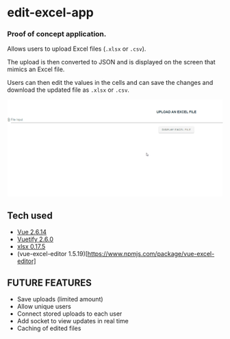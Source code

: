 # edit-excel-app
### __Proof of concept application.__ 

Allows users to upload Excel files (`.xlsx` or `.csv`).

The upload is then converted to JSON and is displayed on the screen that mimics an Excel file.

Users can then edit the values in the cells and can save the changes and download the updated file as `.xlsx` or `.csv`. 

![Initial Excel Edit Demo](/src/assets/edit-excel-intro.gif)


## Tech used
- [Vue 2.6.14 ](https://v2.vuejs.org/)
- [Vuetify 2.6.0](https://v2.vuetifyjs.com/en/)
- [xlsx 0.17.5](https://www.npmjs.com/package/xlsx)
- (vue-excel-editor 1.5.19)[https://www.npmjs.com/package/vue-excel-editor]

## FUTURE FEATURES
- Save uploads (limited amount)
- Allow unique users
- Connect stored uploads to each user
- Add socket to view updates in real time
- Caching of edited files
